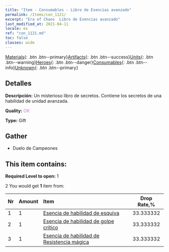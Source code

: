 ```yaml
---
title: "Item - Consumables - Libro de Esencias avanzado"
permalink: /Items/con_1121/
excerpt: "Era of Chaos  Libro de Esencias avanzado"
last_modified_at: 2021-04-11
locale: es
ref: "con_1121.md"
toc: false
classes: wide
---
```

 [Materials](/es/Items/){: .btn .btn--primary}[Artifacts](/es/Items/Artifacts/){: .btn .btn--success}[Units](/es/Items/Units/){: .btn .btn--warning}[Heroes](/es/Items/Heroes/){: .btn .btn--danger}[Consumables](/es/Items/Consumables/){: .btn .btn--info}[Unknown](/es/Items/Unknown/){: .btn .btn--primary}

## Detalles
 **Descripción:** Un misterioso libro de secretos. Contiene los secretos de una habilidad de unidad avanzada.

 **Quality:** <span style="color: #DA70D6">OK</span>

 **Type:** Gift

## Gather

*    Duelo de Campeones 

## This item contains:

 **Required Level to open:** 1

 2 You would get **1** item  from:

  | Nr | Amount |     Item    | Drop Rate,% |
  |:---|:-------|:------------|:---------:|
  | 1 | 1 | [Esencia de habilidad de esquiva](/es/Items/con_1114/) | 33.333332 | 
  | 2 | 1 | [Esencia de habilidad de golpe crítico](/es/Items/con_1115/) | 33.333332 | 
  | 3 | 1 | [Esencia de habilidad de Resistencia mágica](/es/Items/con_1118/) | 33.333332 | 
